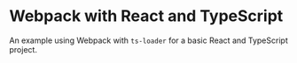 # Webpack with React and TypeScript

An example using Webpack with `ts-loader` for a basic React and TypeScript project.
